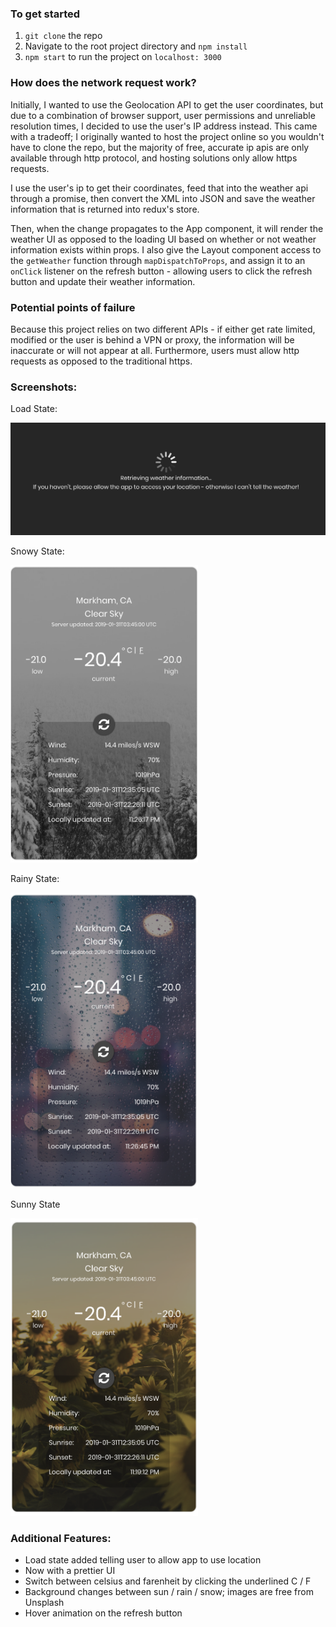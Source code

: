 ### To get started
1. `git clone` the repo
2. Navigate to the root project directory and `npm install`
3. `npm start` to run the project on `localhost: 3000`

### How does the network request work?
Initially, I wanted to use the Geolocation API to get the user coordinates, but due to a combination of browser support,
user permissions and unreliable resolution times, I decided to use the user's IP address instead. This came with a tradeoff;
I originally wanted to host the project online so you wouldn't have to clone the repo, but the majority of free, accurate ip apis are only available through http protocol, and hosting solutions only allow https requests. 

I use the user's ip to get their coordinates, feed that into the weather api through a promise, then convert the XML into JSON and save the weather information that is returned into redux's store. 

Then, when the change propagates to the App component, it will render the weather UI as opposed to the loading UI based on 
whether or not weather information exists within props. I also give the Layout component access to the `getWeather` function
through `mapDispatchToProps`, and assign it to an `onClick` listener on the refresh button - allowing users to click the
refresh button and update their weather information.

### Potential points of failure
Because this project relies on two different APIs - if either get rate limited, modified or the user is behind a VPN or proxy, 
the information will be inaccurate or will not appear at all. Furthermore, users must allow http requests as opposed to the traditional https.

### Screenshots:
Load State:

<img src="https://raw.githubusercontent.com/ben-che/cbc-coding-challenge/master/screenshots/load.png" alt="screenshot of load state" width='700' />

Snowy State:

<img src="https://raw.githubusercontent.com/ben-che/cbc-coding-challenge/master/screenshots/snow.png" alt="screenshot of snow state" width='300' />

Rainy State:

<img src="https://raw.githubusercontent.com/ben-che/cbc-coding-challenge/master/screenshots/rain.png" alt="screenshot of rain state" width='300' />

Sunny State

<img src="https://raw.githubusercontent.com/ben-che/cbc-coding-challenge/master/screenshots/sun.png" alt="screenshot of sunny state" width='300' />

### Additional Features:
- Load state added telling user to allow app to use location
- Now with a prettier UI
- Switch between celsius and farenheit by clicking the underlined C / F
- Background changes between sun / rain / snow; images are free from Unsplash
- Hover animation on the refresh button
